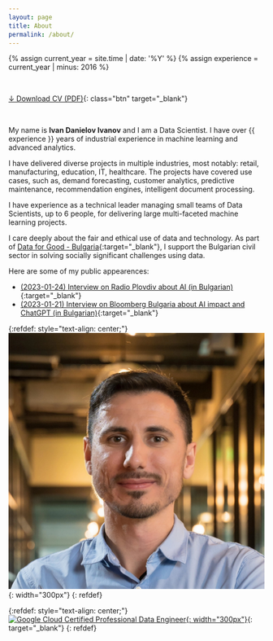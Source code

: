 ```yaml
---
layout: page
title: About
permalink: /about/
---
```


{% assign current_year = site.time | date: '%Y' %}
{% assign experience = current_year | minus: 2016 %}

&nbsp;

[&darr; Download CV (PDF)](/assets/CV_Ivan_Danielov_Ivanov.pdf){: class="btn" target="_blank"}

&nbsp;

My name is __Ivan Danielov Ivanov__ and I am a Data Scientist. I have over {{ experience }} years of industrial experience in machine learning and advanced analytics.

I have delivered diverse projects in multiple industries, most notably: retail, manufacturing, education, IT, healthcare. The projects have covered use cases, such as, demand forecasting, customer analytics, predictive maintenance, recommendation engines, intelligent document processing.

I have experience as a technical leader managing small teams of Data Scientists, up to 6 people, for delivering large multi-faceted machine learning projects.

I care deeply about the fair and ethical use of data and technology. As part of [Data for Good - Bulgaria](https://data-for-good.bg){:target="_blank"}, I support the Bulgarian civil sector in solving socially significant challenges using data.

Here are some of my public appearences:
* [(2023-01-24) Interview on Radio Plovdiv about AI (in Bulgarian)](https://bnr.bg/plovdiv/post/101769006/koi-e-po-po-ai-otgovorite-ot-ivan-ivanov){:target="_blank"}
* [(2023-01-21) Interview on Bloomberg Bulgaria about AI impact and ChatGPT (in Bulgarian)](https://www.bloombergtv.bg/a/28-update/114589-predstoyat-vse-po-golemi-promeni-v-branshovete-zaradi-izkustveniya-intelekt){:target="_blank"}

{:refdef: style="text-align: center;"}
![{{ site.title }}](/assets/images/ivan_danielov_ivanov_data_scientist_2.jpg){: width="300px"}
{: refdef}

{:refdef: style="text-align: center;"}
[![Google Cloud Certified Professional Data Engineer](https://templates.images.credential.net/16590189412502689960209276019161.png){: width="300px"}](https://www.credential.net/fce200c0-9908-4aef-a9c8-b703074211ae){: target="_blank"}
{: refdef}
